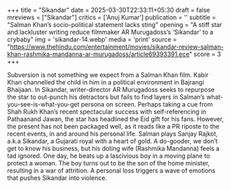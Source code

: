 +++
title = "Sikandar"
date = 2025-03-30T22:33:11+05:30
draft = false
mreviews = ["Sikandar"]
critics = ['Anuj Kumar']
publication = ''
subtitle = "Salman Khan’s socio-political statement lacks sting"
opening = "A stiff star and lackluster writing reduce filmmaker AR Murugadoss’s ‘Sikandar’ to a crybaby"
img = 'sikandar-14.webp'
media = 'print'
source = "https://www.thehindu.com/entertainment/movies/sikandar-review-salman-khan-rashmika-mandanna-ar-murugadoss/article69393391.ece"
score = 3
+++

Subversion is not something we expect from a Salman Khan film. Kabir Khan channelled the child in him in a political environment in Bajrangi Bhaijaan. In Sikandar, writer-director AR Murugadoss seeks to repurpose the star to out-punch his detractors but fails to find layers in Salman’s what-you-see-is-what-you-get persona on screen. Perhaps taking a cue from Shah Rukh Khan’s recent spectacular success with self-referencing in Pathaanand Jawan, the star has headlined the Eid gift for his fans. However, the present has not been packaged well, as it reads like a PR riposte to the recent events, in and around his personal life. Salman plays Sanjay Rajkot, a.k.a Sikandar, a Gujarati royal with a heart of gold. A do-gooder, we don’t get to know his business, but his doting wife (Rashmika Mandanna) feels a tad ignored. One day, he beats up a lascivious boy in a moving plane to protect a woman. The boy turns out to be the son of the home minister, resulting in a war of attrition. A personal loss triggers a wave of emotions that pushes Sikandar into violence.
